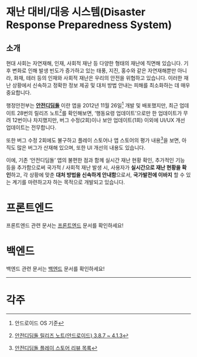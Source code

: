 # 재난 대비/대응 시스템(Disaster Response Preparedness System)
## 소개
현대 사회는 자연재해, 인재, 사회적 재난 등 다양한 형태의 재난에 직면해 있습니다. 기후 변화로 인해 발생 빈도가 증가하고 있는 태풍, 지진, 홍수와 같은 자연재해뿐만 아니라, 화재, 테러 등의 인재와 사회적 재난은 우리의 안전을 위협하고 있습니다. 이러한 재난 상황에서 신속하고 정확한 정보 제공 및 대처 방법 안내는 피해를 최소화하는 데 매우 중요합니다.

행정안전부는 **[안전디딤돌](https://www.mois.go.kr/frt/sub/a06/b11/safetyStep/screen.do)** 이란 앱을 2012년 11월 26일[^id1] 개발 및 배포했지만, 최근 업데이트 28번의 릴리즈 노트[^id2]를 확인해보면, ‘행동요령 업데이트’으로만 한 업데이트가 무려 12번이나 차지했지만, 버그 수정(2회)이나 보안 업데이트(1회) 이외에 UI/UX 개선 업데이트는 전무합니다.

또한 버그 수정 2회에도 불구하고 플레이 스토어나 앱 스토어의 평가 내용[^id3]을 보면, 아직도 많은 버그가 산재해 있으며, 또한 UI 개선의 내용도 있습니다.

이에, 기존 ‘안전디딤돌’ 앱의 불편한 점과 함께 실시간 재난 현황 확인, 추가적인 기능 등을 추가함으로써 국가적 / 사회적 재난 발생 시, 사용자가 **실시간으로 재난 현황을 확인**하고, 각 상황에 맞춘 **대처 방법을 신속하게 안내함**으로서, **국가발전에 이바지** 할 수 있는 계기를 마련하고자 하는 목적으로 개발되고 있습니다.

# 프론트엔드
프론트엔드 관련 문서는 [프론트엔드](./frontend/index.md) 문서를 확인하세요!

# 백엔드
백엔드 관련 문서는 [백엔드](./backend/index.md) 문서를 확인하세요!


-------

# 각주
[^id1]: 안드로이드 OS 기준
[^id2]: [안전디딤돌 릴리즈 노트(안드로이드) 3.8.7 ~ 4.1.3](https://github.com/gaon12/DRPS/blob/main/README/disasteralert_new/Release_Notes/release_notes.txt)
[^id3]: [안전디딤돌 플레이 스토어 리뷰 목록](https://github.com/gaon12/DRPS/blob/main/README/disasteralert_new/Release_Notes/play_store_review.md)